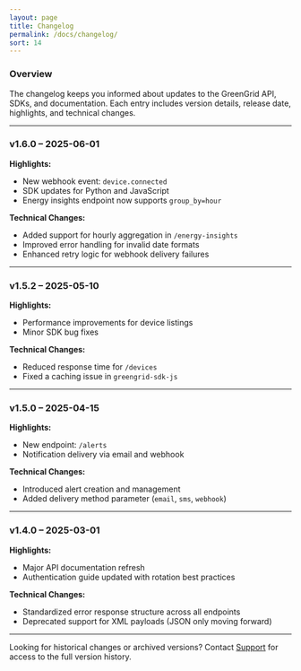 ```yaml
---
layout: page
title: Changelog
permalink: /docs/changelog/
sort: 14
---
```


### Overview

The changelog keeps you informed about updates to the GreenGrid API, SDKs, and documentation. Each entry includes version details, release date, highlights, and technical changes.

---

### v1.6.0 – 2025-06-01

**Highlights:**

- New webhook event: `device.connected`
- SDK updates for Python and JavaScript
- Energy insights endpoint now supports `group_by=hour`

**Technical Changes:**

- Added support for hourly aggregation in `/energy-insights`
- Improved error handling for invalid date formats
- Enhanced retry logic for webhook delivery failures

---

### v1.5.2 – 2025-05-10

**Highlights:**

- Performance improvements for device listings
- Minor SDK bug fixes

**Technical Changes:**

- Reduced response time for `/devices`
- Fixed a caching issue in `greengrid-sdk-js`

---

### v1.5.0 – 2025-04-15

**Highlights:**

- New endpoint: `/alerts`
- Notification delivery via email and webhook

**Technical Changes:**

- Introduced alert creation and management
- Added delivery method parameter (`email`, `sms`, `webhook`)

---

### v1.4.0 – 2025-03-01

**Highlights:**

- Major API documentation refresh
- Authentication guide updated with rotation best practices

**Technical Changes:**

- Standardized error response structure across all endpoints
- Deprecated support for XML payloads (JSON only moving forward)

---

Looking for historical changes or archived versions? Contact [Support](https://support.greengrid.com) for access to the full version history.
